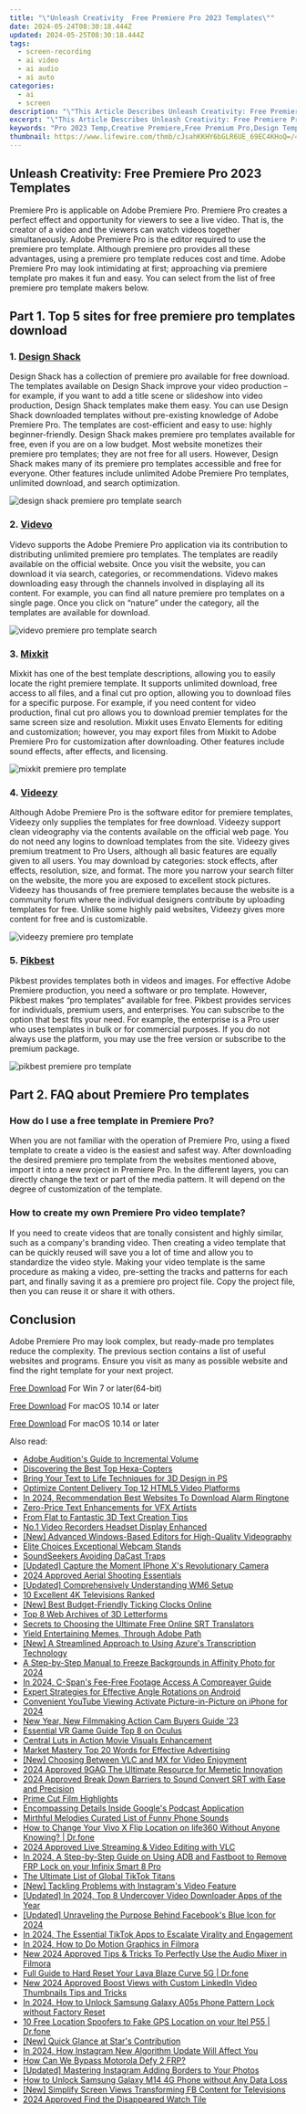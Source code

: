 ```yaml
---
title: "\"Unleash Creativity  Free Premiere Pro 2023 Templates\""
date: 2024-05-24T08:30:18.444Z
updated: 2024-05-25T08:30:18.444Z
tags: 
  - screen-recording
  - ai video
  - ai audio
  - ai auto
categories: 
  - ai
  - screen
description: "\"This Article Describes Unleash Creativity: Free Premiere Pro 2023 Templates\""
excerpt: "\"This Article Describes Unleash Creativity: Free Premiere Pro 2023 Templates\""
keywords: "Pro 2023 Temp,Creative Premiere,Free Premium Pro,Design Templates,Art Unleash PP,Template Ideas,Free PP Resources"
thumbnail: https://www.lifewire.com/thmb/cJsahKKHY6bGLR6UE_69EC4KHoQ=/400x300/filters:no_upscale():max_bytes(150000):strip_icc()/GettyImages-723499483-5a3df61e13f129003723eb42.jpg
---
```


## Unleash Creativity: Free Premiere Pro 2023 Templates

Premiere Pro is applicable on Adobe Premiere Pro. Premiere Pro creates a perfect effect and opportunity for viewers to see a live video. That is, the creator of a video and the viewers can watch videos together simultaneously. Adobe Premiere Pro is the editor required to use the premiere pro template. Although premiere pro provides all these advantages, using a premiere pro template reduces cost and time. Adobe Premiere Pro may look intimidating at first; approaching via premiere template pro makes it fun and easy. You can select from the list of free premiere pro template makers below.

## Part 1\. Top 5 sites for free premiere pro templates download

### 1\. [**Design Shack**](https://designshack.net/premiere-pro-templates/)

Design Shack has a collection of premiere pro available for free download. The templates available on Design Shack improve your video production – for example, if you want to add a title scene or slideshow into video production, Design Shack templates make them easy. You can use Design Shack downloaded templates without pre-existing knowledge of Adobe Premiere Pro. The templates are cost-efficient and easy to use: highly beginner-friendly. Design Shack makes premiere pro templates available for free, even if you are on a low budget. Most website monetizes their premiere pro templates; they are not free for all users. However, Design Shack makes many of its premiere pro templates accessible and free for everyone. Other features include unlimited Adobe Premiere Pro templates, unlimited download, and search optimization.

![design shack premiere pro template search](https://images.wondershare.com/filmora/article-images/2022/07/design-shack.jpg)

### 2\. [Videvo](https://www.videvo.net/premiere-pro-templates/)

Videvo supports the Adobe Premiere Pro application via its contribution to distributing unlimited premiere pro templates. The templates are readily available on the official website. Once you visit the website, you can download it via search, categories, or recommendations. Videvo makes downloading easy through the channels involved in displaying all its content. For example, you can find all nature premiere pro templates on a single page. Once you click on “nature” under the category, all the templates are available for download.

![videvo premiere pro template search](https://images.wondershare.com/filmora/article-images/2022/07/videvo.jpg)

### 3\. [**Mixkit**](https://mixkit.co/free-premiere-pro-templates/)

Mixkit has one of the best template descriptions, allowing you to easily locate the right premiere template. It supports unlimited download, free access to all files, and a final cut pro option, allowing you to download files for a specific purpose. For example, if you need content for video production, final cut pro allows you to download premier templates for the same screen size and resolution. Mixkit uses Envato Elements for editing and customization; however, you may export files from Mixkit to Adobe Premiere Pro for customization after downloading. Other features include sound effects, after effects, and licensing.

![mixkit premiere pro template](https://images.wondershare.com/filmora/article-images/2022/07/mixkit.jpg)

### 4\. [Videezy](https://www.videezy.com/free-video/premiere-pro-templates)

Although Adobe Premiere Pro is the software editor for premiere templates, Videezy only supplies the templates for free download. Videezy support clean videography via the contents available on the official web page. You do not need any logins to download templates from the site. Videezy gives premium treatment to Pro Users, although all basic features are equally given to all users. You may download by categories: stock effects, after effects, resolution, size, and format. The more you narrow your search filter on the website, the more you are exposed to excellent stock pictures. Videezy has thousands of free premiere templates because the website is a community forum where the individual designers contribute by uploading templates for free. Unlike some highly paid websites, Videezy gives more content for free and is customizable.

![videezy premiere pro template](https://images.wondershare.com/filmora/article-images/2022/07/videezy.jpg)

### 5\. [Pikbest](https://pikbest.com/free-video/premiere-pro.html)

Pikbest provides templates both in videos and images. For effective Adobe Premiere production, you need a software or pro template. However, Pikbest makes “pro templates“ available for free. Pikbest provides services for individuals, premium users, and enterprises. You can subscribe to the option that best fits your need. For example, the enterprise is a Pro user who uses templates in bulk or for commercial purposes. If you do not always use the platform, you may use the free version or subscribe to the premium package.

![pikbest premiere pro template](https://images.wondershare.com/filmora/article-images/2022/07/pikbest.jpg)

## Part 2\. FAQ about Premiere Pro templates

### How do I use a free template in Premiere Pro?

When you are not familiar with the operation of Premiere Pro, using a fixed template to create a video is the easiest and safest way. After downloading the desired premiere pro template from the websites mentioned above, import it into a new project in Premiere Pro. In the different layers, you can directly change the text or part of the media pattern. It will depend on the degree of customization of the template.

### How to create my own Premiere Pro video template?

If you need to create videos that are tonally consistent and highly similar, such as a company's branding video. Then creating a video template that can be quickly reused will save you a lot of time and allow you to standardize the video style. Making your video template is the same procedure as making a video, pre-setting the tracks and patterns for each part, and finally saving it as a premiere pro project file. Copy the project file, then you can reuse it or share it with others.

## Conclusion

Adobe Premiere Pro may look complex, but ready-made pro templates reduce the complexity. The previous section contains a list of useful websites and programs. Ensure you visit as many as possible website and find the right template for your next project.

[Free Download](https://tools.techidaily.com/wondershare/filmora/download/) For Win 7 or later(64-bit)

[Free Download](https://tools.techidaily.com/wondershare/filmora/download/) For macOS 10.14 or later

[Free Download](https://tools.techidaily.com/wondershare/filmora/download/) For macOS 10.14 or later

<ins class="adsbygoogle"
     style="display:block"
     data-ad-format="autorelaxed"
     data-ad-client="ca-pub-7571918770474297"
     data-ad-slot="1223367746"></ins>

<ins class="adsbygoogle"
     style="display:block"
     data-ad-format="autorelaxed"
     data-ad-client="ca-pub-7571918770474297"
     data-ad-slot="1223367746"></ins>



<ins class="adsbygoogle"
     style="display:block"
     data-ad-client="ca-pub-7571918770474297"
     data-ad-slot="8358498916"
     data-ad-format="auto"
     data-full-width-responsive="true"></ins>


<span class="atpl-alsoreadstyle">Also read:</span>
<div><ul>
<li><a href="https://extra-lessons.techidaily.com/adobe-auditions-guide-to-incremental-volume/"><u>Adobe Audition's Guide to Incremental Volume</u></a></li>
<li><a href="https://extra-lessons.techidaily.com/discovering-the-best-top-hexa-copters/"><u>Discovering the Best  Top Hexa-Copters</u></a></li>
<li><a href="https://extra-lessons.techidaily.com/bring-your-text-to-life-techniques-for-3d-design-in-ps/"><u>Bring Your Text to Life  Techniques for 3D Design in PS</u></a></li>
<li><a href="https://extra-lessons.techidaily.com/optimize-content-delivery-top-12-html5-video-platforms/"><u>Optimize Content Delivery  Top 12 HTML5 Video Platforms</u></a></li>
<li><a href="https://extra-lessons.techidaily.com/in-2024-recommendation-best-websites-to-download-alarm-ringtone/"><u>In 2024, Recommendation  Best Websites To Download Alarm Ringtone</u></a></li>
<li><a href="https://extra-lessons.techidaily.com/zero-price-text-enhancements-for-vfx-artists/"><u>Zero-Price Text Enhancements for VFX Artists</u></a></li>
<li><a href="https://extra-lessons.techidaily.com/from-flat-to-fantastic-3d-text-creation-tips/"><u>From Flat to Fantastic  3D Text Creation Tips</u></a></li>
<li><a href="https://extra-lessons.techidaily.com/no1-video-recorders-headset-display-enhanced/"><u>No.1 Video Recorders  Headset Display Enhanced</u></a></li>
<li><a href="https://extra-lessons.techidaily.com/new-advanced-windows-based-editors-for-high-quality-videography/"><u>[New] Advanced Windows-Based Editors for High-Quality Videography</u></a></li>
<li><a href="https://extra-lessons.techidaily.com/elite-choices-exceptional-webcam-stands/"><u>Elite Choices  Exceptional Webcam Stands</u></a></li>
<li><a href="https://extra-lessons.techidaily.com/soundseekers-avoiding-dacast-traps/"><u>SoundSeekers  Avoiding DaCast Traps</u></a></li>
<li><a href="https://extra-lessons.techidaily.com/updated-capture-the-moment-iphone-xs-revolutionary-camera/"><u>[Updated] Capture the Moment  IPhone X's Revolutionary Camera</u></a></li>
<li><a href="https://extra-lessons.techidaily.com/2024-approved-aerial-shooting-essentials/"><u>2024 Approved  Aerial Shooting Essentials</u></a></li>
<li><a href="https://extra-lessons.techidaily.com/updated-comprehensively-understanding-wm6-setup/"><u>[Updated] Comprehensively Understanding WM6 Setup</u></a></li>
<li><a href="https://extra-lessons.techidaily.com/10-excellent-4k-televisions-ranked/"><u>10 Excellent 4K Televisions Ranked</u></a></li>
<li><a href="https://extra-lessons.techidaily.com/new-best-budget-friendly-ticking-clocks-online/"><u>[New] Best Budget-Friendly Ticking Clocks Online</u></a></li>
<li><a href="https://extra-lessons.techidaily.com/top-8-web-archives-of-3d-letterforms/"><u>Top 8 Web Archives of 3D Letterforms</u></a></li>
<li><a href="https://extra-lessons.techidaily.com/secrets-to-choosing-the-ultimate-free-online-srt-translators/"><u>Secrets to Choosing the Ultimate Free Online SRT Translators</u></a></li>
<li><a href="https://extra-lessons.techidaily.com/yield-entertaining-memes-through-adobe-path/"><u>Yield Entertaining Memes, Through Adobe Path</u></a></li>
<li><a href="https://extra-lessons.techidaily.com/new-a-streamlined-approach-to-using-azures-transcription-technology/"><u>[New] A Streamlined Approach to Using Azure's Transcription Technology</u></a></li>
<li><a href="https://extra-lessons.techidaily.com/a-step-by-step-manual-to-freeze-backgrounds-in-affinity-photo-for-2024/"><u>A Step-by-Step Manual to Freeze Backgrounds in Affinity Photo for 2024</u></a></li>
<li><a href="https://extra-lessons.techidaily.com/in-2024-c-spans-fee-free-footage-access-a-compreayer-guide/"><u>In 2024, C-Span's Fee-Free Footage Access  A Compreayer Guide</u></a></li>
<li><a href="https://extra-lessons.techidaily.com/expert-strategies-for-effective-angle-rotations-on-android/"><u>Expert Strategies for Effective Angle Rotations on Android</u></a></li>
<li><a href="https://extra-lessons.techidaily.com/convenient-youtube-viewing-activate-picture-in-picture-on-iphone-for-2024/"><u>Convenient YouTube Viewing  Activate Picture-in-Picture on iPhone for 2024</u></a></li>
<li><a href="https://extra-lessons.techidaily.com/new-year-new-filmmaking-action-cam-buyers-guide-23/"><u>New Year, New Filmmaking  Action Cam Buyers Guide '23</u></a></li>
<li><a href="https://extra-lessons.techidaily.com/essential-vr-game-guide-top-8-on-oculus/"><u>Essential VR Game Guide  Top 8 on Oculus</u></a></li>
<li><a href="https://extra-lessons.techidaily.com/central-luts-in-action-movie-visuals-enhancement/"><u>Central Luts in Action  Movie Visuals Enhancement</u></a></li>
<li><a href="https://extra-lessons.techidaily.com/market-mastery-top-20-words-for-effective-advertising/"><u>Market Mastery  Top 20 Words for Effective Advertising</u></a></li>
<li><a href="https://extra-lessons.techidaily.com/new-choosing-between-vlc-and-mx-for-video-enjoyment/"><u>[New] Choosing Between VLC and MX for Video Enjoyment</u></a></li>
<li><a href="https://extra-lessons.techidaily.com/2024-approved-9gag-the-ultimate-resource-for-memetic-innovation/"><u>2024 Approved  9GAG  The Ultimate Resource for Memetic Innovation</u></a></li>
<li><a href="https://extra-lessons.techidaily.com/2024-approved-break-down-barriers-to-sound-convert-srt-with-ease-and-precision/"><u>2024 Approved  Break Down Barriers to Sound  Convert SRT with Ease and Precision</u></a></li>
<li><a href="https://extra-lessons.techidaily.com/prime-cut-film-highlights/"><u>Prime Cut Film Highlights</u></a></li>
<li><a href="https://extra-lessons.techidaily.com/encompassing-details-inside-googles-podcast-application/"><u>Encompassing Details  Inside Google's Podcast Application</u></a></li>
<li><a href="https://extra-lessons.techidaily.com/mirthful-melodies-curated-list-of-funny-phone-sounds/"><u>Mirthful Melodies  Curated List of Funny Phone Sounds</u></a></li>
<li><a href="https://location-social.techidaily.com/how-to-change-your-vivo-x-flip-location-on-life360-without-anyone-knowing-drfone-by-drfone-virtual-android/"><u>How to Change Your Vivo X Flip Location on life360 Without Anyone Knowing? | Dr.fone</u></a></li>
<li><a href="https://video-capture.techidaily.com/2024-approved-live-streaming-and-video-editing-with-vlc/"><u>2024 Approved  Live Streaming & Video Editing with VLC</u></a></li>
<li><a href="https://bypass-frp.techidaily.com/in-2024-a-step-by-step-guide-on-using-adb-and-fastboot-to-remove-frp-lock-on-your-infinix-smart-8-pro-by-drfone-android/"><u>In 2024, A Step-by-Step Guide on Using ADB and Fastboot to Remove FRP Lock on your Infinix Smart 8 Pro</u></a></li>
<li><a href="https://tiktok-videos.techidaily.com/the-ultimate-list-of-global-tiktok-titans/"><u>The Ultimate List of Global TikTok Titans</u></a></li>
<li><a href="https://instagram-clips.techidaily.com/new-tackling-problems-with-instagrams-video-feature/"><u>[New] Tackling Problems with Instagram's Video Feature</u></a></li>
<li><a href="https://facebook-videos.techidaily.com/updated-in-2024-top-8-undercover-video-downloader-apps-of-the-year/"><u>[Updated] In 2024, Top 8 Undercover Video Downloader Apps of the Year</u></a></li>
<li><a href="https://facebook-video-recording.techidaily.com/updated-unraveling-the-purpose-behind-facebooks-blue-icon-for-2024/"><u>[Updated] Unraveling the Purpose Behind Facebook's Blue Icon for 2024</u></a></li>
<li><a href="https://tiktok-video-recordings.techidaily.com/in-2024-the-essential-tiktok-apps-to-escalate-virality-and-engagement/"><u>In 2024, The Essential TikTok Apps to Escalate Virality and Engagement</u></a></li>
<li><a href="https://ai-editing-video.techidaily.com/in-2024-how-to-do-motion-graphics-in-filmora/"><u>In 2024, How to Do Motion Graphics in Filmora</u></a></li>
<li><a href="https://ai-video-editing.techidaily.com/new-2024-approved-tips-and-tricks-to-perfectly-use-the-audio-mixer-in-filmora/"><u>New 2024 Approved Tips & Tricks To Perfectly Use the Audio Mixer in Filmora</u></a></li>
<li><a href="https://techidaily.com/full-guide-to-hard-reset-your-lava-blaze-curve-5g-drfone-by-drfone-reset-android-reset-android/"><u>Full Guide to Hard Reset Your Lava Blaze Curve 5G | Dr.fone</u></a></li>
<li><a href="https://video-creation-software.techidaily.com/new-2024-approved-boost-views-with-custom-linkedin-video-thumbnails-tips-and-tricks/"><u>New 2024 Approved Boost Views with Custom LinkedIn Video Thumbnails Tips and Tricks</u></a></li>
<li><a href="https://android-unlock.techidaily.com/in-2024-how-to-unlock-samsung-galaxy-a05s-phone-pattern-lock-without-factory-reset-by-drfone-android/"><u>In 2024, How to Unlock Samsung Galaxy A05s Phone Pattern Lock without Factory Reset</u></a></li>
<li><a href="https://android-location.techidaily.com/10-free-location-spoofers-to-fake-gps-location-on-your-itel-p55-drfone-by-drfone-virtual/"><u>10 Free Location Spoofers to Fake GPS Location on your Itel P55 | Dr.fone</u></a></li>
<li><a href="https://vimeo-videos.techidaily.com/new-quick-glance-at-stars-contribution/"><u>[New] Quick Glance at Star's Contribution</u></a></li>
<li><a href="https://instagram-videos.techidaily.com/in-2024-how-instagram-new-algorithm-update-will-affect-you/"><u>In 2024, How Instagram New Algorithm Update Will Affect You</u></a></li>
<li><a href="https://android-frp.techidaily.com/how-can-we-bypass-motorola-defy-2-frp-by-drfone-android/"><u>How Can We Bypass Motorola Defy 2 FRP?</u></a></li>
<li><a href="https://instagram-clips.techidaily.com/updated-mastering-instagram-adding-borders-to-your-photos/"><u>[Updated] Mastering Instagram  Adding Borders to Your Photos</u></a></li>
<li><a href="https://android-unlock.techidaily.com/how-to-unlock-samsung-galaxy-m14-4g-phone-without-any-data-loss-by-drfone-android/"><u>How to Unlock Samsung Galaxy M14 4G Phone without Any Data Loss</u></a></li>
<li><a href="https://facebook-video-content.techidaily.com/new-simplify-screen-views-transforming-fb-content-for-televisions/"><u>[New] Simplify Screen Views  Transforming FB Content for Televisions</u></a></li>
<li><a href="https://facebook-video-content.techidaily.com/2024-approved-find-the-disappeared-watch-tile/"><u>2024 Approved  Find the Disappeared Watch Tile</u></a></li>
</ul></div>

